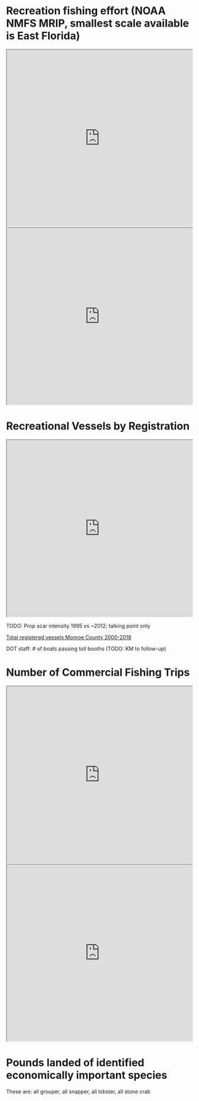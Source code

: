 

# Recreation fishing effort (NOAA NMFS MRIP, smallest scale available is East Florida)
<iframe
    src="https://drive.google.com/file/d/1O_3tpD6mlhFVHKSTeTTLvsxQ3thD3K6w/preview"
    width="100%" height="480">
</iframe>

<iframe
    src="https://drive.google.com/file/d/1kBPiE-negL5hqL-1VLhZdt9gYoOP4q14/preview"
    width="100%" height="480">
</iframe>


# Recreational Vessels by Registration
<iframe
    src="https://drive.google.com/file/d/1ZSmy7yT9i5cVVAbWyjSMjBSEcpX4N7f5/preview"
    width="100%" height="480">
</iframe>


TODO: Prop scar intensity 1995 vs ~2012; talking point only

[Total registered vessels Monroe County 2000-2018](https://docs.google.com/spreadsheets/d/15-YCU9pG9dyvZy4kXjHRjHwURxzc84BVgTxuc7q7280/edit?usp=sharing)

DOT staff: # of boats passing toll booths (TODO: KM to follow-up)

# Number of Commercial Fishing Trips
<iframe
    src="https://drive.google.com/file/d/19It75Ex9YXYpnYLIY1MwGVjlfRbYc23O/preview"
    width="100%" height="480">
</iframe>


<iframe
    src="https://drive.google.com/file/d/1a5v0kYGFQPwm4T9UzeD3E4AEEuz0O0X0/preview"
    width="100%" height="480">
</iframe>


# Pounds landed of identified economically important species
 These are: all grouper, all snapper, all lobster, all stone crab
